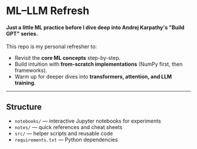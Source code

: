 # ML–LLM Refresh

#### Just a little ML practice before I dive deep into Andrej Karpathy's "Build GPT" series.

This repo is my personal refresher to:
- Revisit the **core ML concepts** step-by-step.
- Build intuition with **from-scratch implementations** (NumPy first, then frameworks).
- Warm up for deeper dives into **transformers, attention, and LLM training**.

---

## **Structure**
- `notebooks/` — interactive Jupyter notebooks for experiments  
- `notes/` — quick references and cheat sheets  
- `src/` — helper scripts and reusable code  
- `requirements.txt` — Python dependencies  